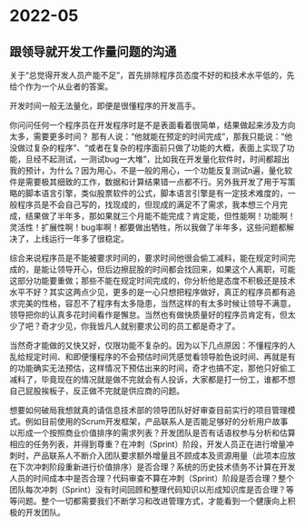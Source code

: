 # 2022-05
## 跟领导就开发工作量问题的沟通

关于“总觉得开发人员产能不足”，首先排除程序员态度不好的和技术水平低的，先给个作为一个从业者的答案。

开发时间一般无法量化，即便是很懂程序的开发高手。

你问问任何一个程序员在开发程序时是不是表面看着很简单，结果做起来涉及方向太多，需要更多时间？ 那有人说：“他就能在预定的时间完成”，那我只能说：“他没做过复杂的程序”、“或者在复杂的程序面前只做了功能的大概，表面上实现了功能，旦经不起测试，一测试bug一大堆”，比如我在开发量化软件时，时间都超出我的预计，为什么？因为用心，不是一般的用心，一个功能反复测试n遍，量化软件是需要极其细致的工作，数据和计算结果错一点都不行。另外我开发了用于写策略的脚本语言引擎，类似股票软件的公式，脚本语言引擎是有一定技术难度的，一般程序员是不会自己写的，找现成的，但现成的满足不了需求，我本想三个月完成，结果做了半年多，那如果就三个月能不能完成？肯定能，但性能啊！功能啊！灵活性！扩展性啊！bug率啊！都要做出牺牲，所以我做了半年多，这些问题都解决了，上线运行一年多了很稳定。

综合来说程序员是不能被要求时间的，要求时间他很会偷工减料，能在规定时间完成的，是能让领导开心，但后边擦屁股的时间都会找回来，如果这个人离职，可能这部分功能要重做；那些不能在规定时间完成的，你分析他是态度不积极还是技术水平不好？其实这两点少见，更多的是一心只想把程序做好，真正的程序员都有追求完美的性格，容忍不了程序有太多隐患，当然这样的有太多时候让领导不满意，领导把你的认真多花时间看作是懈怠。当然也有做快质量好的程序员肯定有，但太少了吧？奇才少见，你我皆凡人就别要求公司的员工都是奇才了。

当然奇才能做的又快又好，仅限功能不复杂的。因为以下几点原因：不懂程序的人乱给规定时间、和即便懂程序的不会预估时间凭感觉看领导脸色说时间、再就是有的功能确实无法预估，这样情况下预估出来的时间，奇才也搞不定，那他只好偷工减料了，毕竟现在的情况就是做不完就会有人投诉，大家都是打一份工，谁都不想自己屁股挨板子，反正做不完就是供应商的问题。

想要如何破局我想就真的请信息技术部的领导团队好好审查目前实行的项目管理模式。例如目前使用的Scrum开发框架，产品联系人是否能足够好的分析用户故事以形成一个按照商业价值排序的需求列表？开发团队是否有话语权参与分析和估算相应的任务列表，并得到尊重？在冲刺（Sprint）阶段，开发人员正在进行增量冲刺时，产品联系人不断介入团队要求额外增量且不顾成本及资源用量（此项本应放在下次冲刺阶段重新进行价值排序）是否合理？系统的历史技术债务不计算在开发人员的时间成本中是否合理？代码审查不算在冲刺（Sprint）阶段是否合理？整个团队每次冲刺（Sprint）没有时间回顾和整理代码知识以形成知识库是否合理？等等问题。整个一切都需要我们不断学习和改进管理方式，才能看到一个健康向上积极的开发团队。